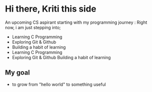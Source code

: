 # Hi there, Kriti this side
An upcoming CS aspirant starting with my programming journey :
Right now, i am just stepping into;
-  Learning C Programming
-  Exploring Git & Github
-  Building a habit of learning
-  Learning C Programming
-  Exploring Git & Github
Building a habit of learning
  ## My goal
  - to grow from "hello world" to something useful
